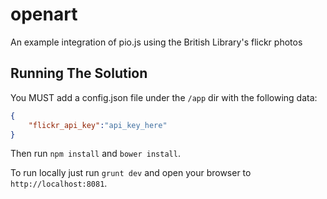 openart
=======

An example integration of pio.js using the British Library's flickr photos

## Running The Solution

You MUST add a config.json file under the `/app` dir with the following data:

````json
{
    "flickr_api_key":"api_key_here"
}

````

Then run `npm install` and `bower install`.

To run locally just run `grunt dev` and open your browser to `http://localhost:8081`.

